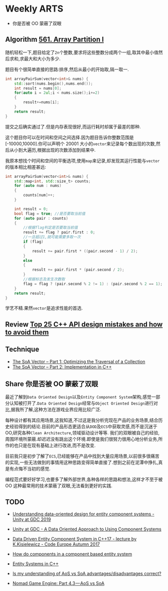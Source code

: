 # Weekly ARTS

- 你是否被 OO 蒙蔽了双眼

## Algorithm [561. Array Partition I](https://leetcode.com/problems/array-partition-i/)

随机轻松一下,题目给定了`2n`个整数,要求将这些整数分成两个一组,取其中最小值然后求和,求最大和大小为多少.

题目有个很简单直接的思路:排序,然后从最小的开始取,隔一取一.

```C++
int arrayPairSum(vector<int>& nums) {
    std::sort(nums.begin(),nums.end());
    int result = nums[0];
    for(auto i = 2ul;i < nums.size();i+=2)
    {
        result+=nums[i];
    }
    return result;
}
```

提交之后确实通过了.但是内存表现很好,而运行耗时却属于最差的那种.

这个题目你可以在时间和空间之间选择.因为题目告诉你整数范围是[-10000,10000].你可以声明个 20001 大小的`vector`来记录每个数出现的次数,然后从小到大遍历,根据出现的次数添加到结果中.

我原本想找个时间和空间的平衡选项,使用`map`来记录,却发现其运行性能与`vector`的版本相比相差甚远:

```c++
int arrayPairSum(vector<int>& nums) {
    std::map<int, std::size_t> counts;
    for (auto num : nums)
    {
        counts[num]++;
    }

    int result = 0;
    bool flag = true; //是否要取当前值
    for (auto pair : counts)
    {
        //根据flag判定是否要取当前值
        result += flag ? pair.first : 0;
        //一旦超过1,就可能需要多取一次
        if (flag)
        {
            result += pair.first * ((pair.second - 1) / 2);
        }
        else
        {
            result += pair.first * (pair.second / 2);
        }
        //根据标志及发生次数取
        flag = flag ? (pair.second % 2 != 1) : (pair.second % 2 == 1);
    }
    return result;
}
```

学艺不精.果然`vector`是追求性能的首选.

## Review [Top 25 C++ API design mistakes and how to avoid them](https://www.acodersjourney.com/top-25-cplusplus-api-design-mistakes-and-how-to-avoid-them/)

## Technique

- [The SoA Vector – Part 1: Optimizing the Traversal of a Collection](https://www.fluentcpp.com/2018/12/18/the-soa-vector-part-1-optimizing-the-traversal-of-a-collection/)
- [The SoA Vector – Part 2: Implementation in C++](https://www.fluentcpp.com/2018/12/21/an-soa-vector-with-an-stl-container-interface-in-cpp/)

## Share 你是否被 OO 蒙蔽了双眼

最近了解到`Data Oriented Design`以及`Entity Component System`架构,感觉一部分认知被打开了.`Data Oriented Design`经常与`Object Oriented Design`进行对比,据我所了解,这种方法在游戏业界应用比较广泛.

每种设计都有其应用场景,这我知道,不过这是我分析完现在产品的业务场景,结合历史经验得到的结论.目前的产品形态更适合从`DOD`及`ECS`中获取灵感,而不是沉迷于 OO,研究各种`Clean Architecture`,领域驱动设计等等. 我们的双眼被自己的经验,周围环境所蒙蔽.却迟迟没有跳出这个环境.即使是我们很努力很用心地分析业务,所作的也只是在现有基础上进行改进,而不是改变.

目前我只是初步了解了`ECS`,已经能够在产品中找到大量应用场景,以前很多很痛苦的实现,一些无法做到的事情用这种思路变得简单直接了.想到之前在泥潭中挣扎,真是有点悔不当初的感觉.

编程范式要好好学习,也要多了解外部世界,各种各样的思路和想法,这样才不至于被 OO 这种最常用的技术蒙蔽了双眼,无法看到更好的实践.

## TODO

- [Understanding data-oriented design for entity component systems - Unity at GDC 2019](https://www.youtube.com/watch?v=0_Byw9UMn9g)
- [Unity at GDC - A Data Oriented Approach to Using Component Systems](https://www.youtube.com/watch?v=p65Yt20pw0g)
- [Data Driven Entity Component System in C++17 - lecture by K.Kisielewicz - Code Europe Autumn 2017](https://www.youtube.com/watch?v=tONOW7Luln8)

- [How do components in a component based entity system](https://gamedev.stackexchange.com/questions/152080/how-do-components-in-a-component-based-entity-system)

- [Entity Systems in C++](https://stackoverflow.com/questions/21221992/entity-systems-in-c)
- [Is my understanding of AoS vs SoA advantages/disadvantages correct?](https://stackoverflow.com/questions/40163722/is-my-understanding-of-aos-vs-soa-advantages-disadvantages-correct)

- [Nomad Game Engine: Part 4.3 — AoS vs SoA](https://medium.com/@savas/nomad-game-engine-part-4-3-aos-vs-soa-storage-5bec879aa38c)
